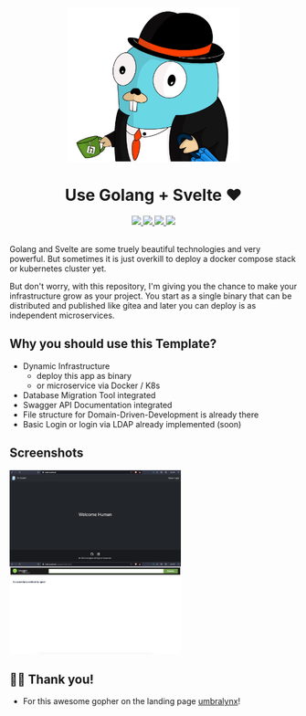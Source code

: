 <p align="center">
  <img src="./.git-assets/svelte-society-gopher.png" width="300" height="270">
</p>

<div style="text-align: center; margin: 10px;">
    <h1 align="center">Use Golang + Svelte ❤️</h1>
</div>
<div align="center">
    <a target="_blank" href="https://github.com/uvulpos/golang-sveltekit-binary/tree/main/services/backend">
      <img src="https://img.shields.io/github/go-mod/go-version/uvulpos/golang-sveltekit-binary?filename=services/backend%2Fgo.mod">
    </a>
    <a target="_blank" href="https://github.com/uvulpos/golang-sveltekit-binary/tree/main/services/frontend">
      <img src="https://img.shields.io/github/package-json/dependency-version/uvulpos/golang-sveltekit-binary/dev/svelte?filename=services/frontend%2Fpackage.json">
    </a>
    <a target="_blank" href="https://github.com/uvulpos/golang-sveltekit-binary/issues">
      <img src="https://img.shields.io/github/issues-raw/uvulpos/golang-sveltekit-binary">
    </a>
    <a target="_blank" href="https://github.com/uvulpos/golang-sveltekit-binary/issues?q=is%3Aopen+is%3Aissue+label%3Aeasy-implementation">
      <img src="https://img.shields.io/github/issues/uvulpos/golang-sveltekit-binary/easy-implementation?label=Quick%20Win%20Issues&color=%231D76DB">
    </a>
</div>
<br>

Golang and Svelte are some truely beautiful technologies and very powerful. But sometimes it is just overkill to deploy a docker compose stack or kubernetes cluster yet.

But don't worry, with this repository, I'm giving you the chance to make your infrastructure grow as your project. You start as a single binary that can be distributed and published like gitea and later you can deploy is as independent microservices.

## Why you should use this Template?

- Dynamic Infrastructure
  - deploy this app as binary
  - or microservice via Docker / K8s
- Database Migration Tool integrated
- Swagger API Documentation integrated
- File structure for Domain-Driven-Development is already there
- Basic Login or login via LDAP already implemented (soon)

## Screenshots

<div>
  <img alt="welcome page" src=".git-assets/app-screenshots/welcome-page.png" width="300px" style="float: left;">
  <img alt="welcome page" src=".git-assets/app-screenshots/swagger.png" width="300px">
</div>

## 🤝🏻 Thank you!

- For this awesome gopher on the landing page [umbralynx](https://github.com/umbralynx)!
